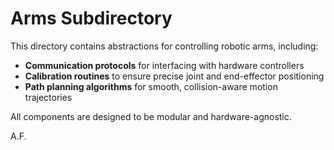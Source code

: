 # Arms Subdirectory

This directory contains abstractions for controlling robotic arms, including:

- **Communication protocols** for interfacing with hardware controllers
- **Calibration routines** to ensure precise joint and end-effector positioning
- **Path planning algorithms** for smooth, collision-aware motion trajectories

All components are designed to be modular and hardware-agnostic.

A.F.